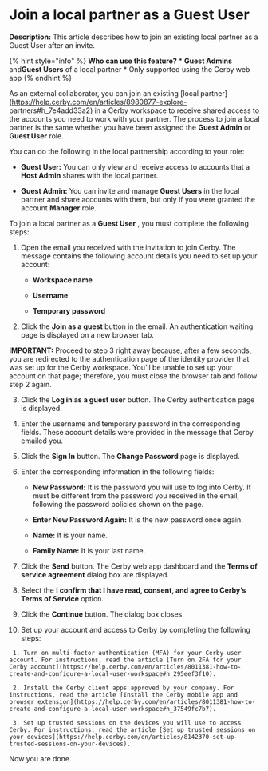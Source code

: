# Join a local partner as a Guest User

**Description:** This article describes how to join an existing local partner as a Guest User after an invite.

{% hint style="info" %} **Who can use this feature?** * **Guest Admins**
and**Guest Users** of a local partner * Only supported using the Cerby web app
{% endhint %}

As an external collaborator, you can join an existing [local
partner](https://help.cerby.com/en/articles/8980877-explore-
partners#h_7e4add33a2) in a Cerby workspace to receive shared access to the
accounts you need to work with your partner. The process to join a local
partner is the same whether you have been assigned the **Guest Admin** or
**Guest User** role.

You can do the following in the local partnership according to your role:

  * **Guest User:** You can only view and receive access to accounts that a **Host Admin** shares with the local partner.

  * **Guest Admin:** You can invite and manage **Guest Users** in the local partner and share accounts with them, but only if you were granted the account **Manager** role.

To join a local partner as a **Guest User** , you must complete the following
steps:

  1. Open the email you received with the invitation to join Cerby. The message contains the following account details you need to set up your account:

     * **Workspace name**

     * **Username**

     * **Temporary password**

  2. Click the **Join as a guest** button in the email. An authentication waiting page is displayed on a new browser tab.

**IMPORTANT:** Proceed to step 3 right away because, after a few seconds, you
are redirected to the authentication page of the identity provider that was
set up for the Cerby workspace. You’ll be unable to set up your account on
that page; therefore, you must close the browser tab and follow step 2 again.

  3. Click the **Log in as a guest user** button. The Cerby authentication page is displayed.

  4. Enter the username and temporary password in the corresponding fields. These account details were provided in the message that Cerby emailed you. 

  5. Click the **Sign In** button. The **Change Password** page is displayed.

  6. Enter the corresponding information in the following fields:

     * **New Password:** It is the password you will use to log into Cerby. It must be different from the password you received in the email, following the password policies shown on the page.

     * **Enter New Password Again:** It is the new password once again.

     * **Name:** It is your name.

     * **Family Name:** It is your last name.

  7. Click the **Send** button. The Cerby web app dashboard and the **Terms of service agreement** dialog box are displayed. 

  8. Select the **I confirm that I have read, consent, and agree to Cerby’s Terms of Service** option.

  9. Click the **Continue** button. The dialog box closes.

  10. Set up your account and access to Cerby by completing the following steps:

     1. Turn on multi-factor authentication (MFA) for your Cerby user account. For instructions, read the article [Turn on 2FA for your Cerby account](https://help.cerby.com/en/articles/8011381-how-to-create-and-configure-a-local-user-workspace#h_295eef3f10).

     2. Install the Cerby client apps approved by your company. For instructions, read the article [Install the Cerby mobile app and browser extension](https://help.cerby.com/en/articles/8011381-how-to-create-and-configure-a-local-user-workspace#h_37549fc7b7).

     3. Set up trusted sessions on the devices you will use to access Cerby. For instructions, read the article [Set up trusted sessions on your devices](https://help.cerby.com/en/articles/8142370-set-up-trusted-sessions-on-your-devices).

Now you are done.

